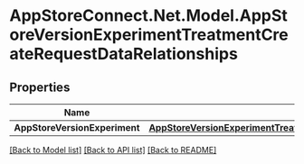 # AppStoreConnect.Net.Model.AppStoreVersionExperimentTreatmentCreateRequestDataRelationships

## Properties

Name | Type | Description | Notes
------------ | ------------- | ------------- | -------------
**AppStoreVersionExperiment** | [**AppStoreVersionExperimentTreatmentCreateRequestDataRelationshipsAppStoreVersionExperiment**](AppStoreVersionExperimentTreatmentCreateRequestDataRelationshipsAppStoreVersionExperiment.md) |  | 

[[Back to Model list]](../README.md#documentation-for-models) [[Back to API list]](../README.md#documentation-for-api-endpoints) [[Back to README]](../README.md)

